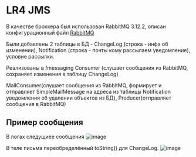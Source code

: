 # LR4 JMS
В качестве броккера был использован RabbitMQ 3.12.2, описан конфигурационный файл [RabbitMQ](https://github.com/badasqi/ESA_JMS/blob/main/src/main/java/com/example/esalab3/configRabbit/RabbitMQConfig.java)

Были добавлены 2 таблицы в БД - ChangeLog (строка - инфа об изменении), Notification (строка - почты кому рассылаем уведомление), условие рассылки.

Реализованы в /messaging Consumer (слушает сообщения из RabbitMQ, сохраняет изменения в таблицу ChangeLog)

MailConsumer(слушает сообщения из RabbitMQ, формирует и отправляет SimpleMailMessage на адреса из таблицы Notification уведомления об удалении объектов из БД), Producer(отправляет сообщения в RabbitMQ)

## Пример сообщения

В логах следущиее сообщения
![image](https://github.com/badasqi/ESA_JMS/assets/78803025/0c0601aa-80b7-4b77-96d1-4329a64796c4)

В теле письма переобределённый toString() для ChangeLog.
![image](https://github.com/badasqi/ESA_JMS/assets/78803025/c297be18-98b1-42bc-84eb-da39d36af4b5)


